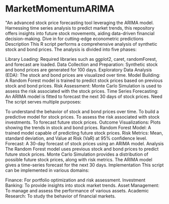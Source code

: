 # MarketMomentumARIMA
"An advanced stock price forecasting tool leveraging the ARIMA model. Harnessing time series analysis to predict market trends, this repository offers insights into future stock movements, aiding data-driven financial decision-making. Dive in for cutting-edge econometric predictions
Description
This R script performs a comprehensive analysis of synthetic stock and bond prices. The analysis is divided into five phases:

Library Loading: Required libraries such as ggplot2, caret, randomForest, and forecast are loaded.
Data Collection and Preparation: Synthetic stock and bond prices are generated for 100 days.
Exploratory Data Analysis (EDA): The stock and bond prices are visualized over time.
Model Building: A Random Forest model is trained to predict stock prices based on previous stock and bond prices.
Risk Assessment: Monte Carlo Simulation is used to assess the risk associated with the stock prices.
Time Series Forecasting: An ARIMA model is fitted to forecast the next 30 days of stock prices.
Need
The script serves multiple purposes:

To understand the behavior of stock and bond prices over time.
To build a predictive model for stock prices.
To assess the risk associated with stock investments.
To forecast future stock prices.
Outcome
Visualizations: Plots showing the trends in stock and bond prices.
Random Forest Model: A trained model capable of predicting future stock prices.
Risk Metrics: Mean, standard deviation, and Value at Risk (VaR) at 95% confidence level.
Forecast: A 30-day forecast of stock prices using an ARIMA model.
Analysis
The Random Forest model uses previous stock and bond prices to predict future stock prices.
Monte Carlo Simulation provides a distribution of possible future stock prices, along with risk metrics.
The ARIMA model gives a time-series forecast for the next 30 days.
Implementation
This script can be implemented in various domains:

Finance: For portfolio optimization and risk assessment.
Investment Banking: To provide insights into stock market trends.
Asset Management: To manage and assess the performance of various assets.
Academic Research: To study the behavior of financial markets.
